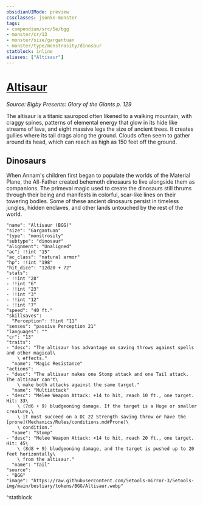 ```yaml
---
obsidianUIMode: preview
cssclasses: json5e-monster
tags:
- compendium/src/5e/bgg
- monster/cr/13
- monster/size/gargantuan
- monster/type/monstrosity/dinosaur
statblock: inline
aliases: ["Altisaur"]
---
```

# [Altisaur](Mechanics\bestiary\monstrosity/altisaur-bgg.md)
*Source: Bigby Presents: Glory of the Giants p. 129*  

The altisaur is a titanic sauropod often likened to a walking mountain, with craggy spines, patterns of elemental energy that glow in its hide like streams of lava, and eight massive legs the size of ancient trees. It creates gullies where its tail drags along the ground. Clouds often seem to gather around its head, which can reach as high as 150 feet off the ground.

## Dinosaurs

When Annam's children first began to populate the worlds of the Material Plane, the All-Father created behemoth dinosaurs to live alongside them as companions. The primeval magic used to create the dinosaurs still thrums through their being and manifests in colorful, scar-like lines on their towering bodies. Some of these ancient dinosaurs persist in timeless jungles, hidden enclaves, and other lands untouched by the rest of the world.

```statblock
"name": "Altisaur (BGG)"
"size": "Gargantuan"
"type": "monstrosity"
"subtype": "dinosaur"
"alignment": "Unaligned"
"ac": !!int "15"
"ac_class": "natural armor"
"hp": !!int "198"
"hit_dice": "12d20 + 72"
"stats":
- !!int "28"
- !!int "6"
- !!int "23"
- !!int "3"
- !!int "12"
- !!int "7"
"speed": "40 ft."
"skillsaves":
  "Perception": !!int "11"
"senses": "passive Perception 21"
"languages": ""
"cr": "13"
"traits":
- "desc": "The altisaur has advantage on saving throws against spells and other magical\
    \ effects."
  "name": "Magic Resistance"
"actions":
- "desc": "The altisaur makes one Stomp attack and one Tail attack. The altisaur can't\
    \ make both attacks against the same target."
  "name": "Multiattack"
- "desc": "Melee Weapon Attack: +14 to hit, reach 10 ft., one target. Hit: 33\
    \ (7d6 + 9) bludgeoning damage. If the target is a Huge or smaller creature,\
    \ it must succeed on a DC 22 Strength saving throw or have the [prone](Mechanics/Rules/conditions.md#Prone)\
    \ condition."
  "name": "Stomp"
- "desc": "Melee Weapon Attack: +14 to hit, reach 20 ft., one target. Hit: 45\
    \ (8d8 + 9) bludgeoning damage, and the target is pushed up to 20 feet horizontally\
    \ from the altisaur."
  "name": "Tail"
"source":
- "BGG"
"image": "https://raw.githubusercontent.com/5etools-mirror-3/5etools-img/main/bestiary/tokens/BGG/Altisaur.webp"
```
^statblock
